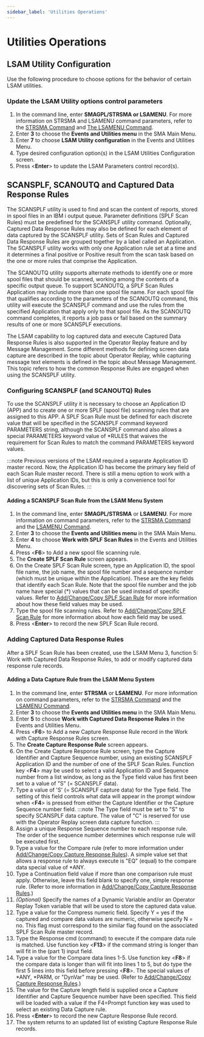 ```yaml
---
sidebar_label: 'Utilities Operations'
---
```

# Utilities Operations

## LSAM Utility Configuration

Use the following procedure to choose options for the behavior of certain LSAM utilities.

### Update the LSAM Utility options control parameters

1. In the command line, enter **SMAGPL/STRSMA or LSAMENU**. For more information on STRSMA and LSAMENU command parameters, refer to the [STRSMA Command](../operations/lsam.md#the-strsma-command) and [The LSAMENU Command](../operations/lsam.md#the-lsamenu-command).
2. Enter **3** to choose the **Events and Utilities menu** in the SMA Main Menu.
3. Enter **7** to choose **LSAM Utility configuration** in the Events and Utilities Menu.
4. Type desired configuration option(s) in the LSAM Utilities Configuration screen.
5. Press <**Enter**> to update the LSAM Parameters control record(s).

## SCANSPLF, SCANOUTQ and Captured Data Response Rules

The SCANSPLF utility is used to find and scan the content of reports, stored in spool files in an IBM i output queue. Parameter definitions (SPLF Scan Rules) must be predefined for the SCANSPLF utility command. Optionally, Captured Data Response Rules may also be defined for each element of data captured by the SCANSPLF utility. Sets of Scan Rules and Captured Data Response Rules are grouped together by a label called an Application. The SCANSPLF utility works with only one Application rule
set at a time and it determines a final positive or Positive result from the scan task based on the one or more rules that comprise the Application.

The SCANOUTQ utility supports alternate methods to identify one or more spool files that should be scanned, working among the contents of a specific output queue. To support SCANOUTQ, a SPLF Scan Rules Application may include more than one spool file name. For each spool file that qualifies according to the parameters of the SCANOUTQ command, this utility will execute the SCANSPLF command and use the rules from the specified Application that apply only to that spool file. As the
SCANOUTQ command completes, it reports a job pass or fail based on the summary results of one or more SCANSPLF executions. 

The LSAM capability to log captured data and execute Captured Data Response Rules is also supported in the Operator Replay feature and by Message Management. Some different methods for defining screen data capture are described in the topic about Operator Replay, while capturing message text elements is defined in the topic about Message Management. This topic refers to how the common Response Rules are engaged when using the SCANSPLF utility.

### Configuring SCANSPLF (and SCANOUTQ) Rules

To use the SCANSPLF utility it is necessary to choose an Application ID (APP) and to create one or more SPLF (spool file) scanning rules that are assigned to this APP. A SPLF Scan Rule must be defined for each discrete value that will be specified in the SCANSPLF command keyword PARAMETERS string, although the SCANSPLF command also allows a special PARAMETERS keyword value of \*RULES that waives the requirement for Scan Rules to match the command PARAMETERS keyword values.

:::note
Previous versions of the LSAM required a separate Application ID master record. Now, the Application ID has become the primary key field of each Scan Rule master record. There is still a menu option to work with a list of unique Application IDs, but this is only a convenience tool for discovering sets of Scan Rules.
:::

#### Adding a SCANSPLF Scan Rule from the LSAM Menu System

1. In the command line, enter **SMAGPL/STRSMA** or **LSAMENU**. For more information on command parameters, refer to the [STRSMA Command](../operations/lsam.md#the-strsma-command) and the [LSAMENU Command](../operations/lsam.md#the-lsamenu-command).
2. Enter **3** to choose the **Events and Utilities menu** in the SMA Main Menu.
3. Enter **4** to choose **Work with SPLF Scan Rules** in the Events and Utilities Menu.
4. Press <**F6**> to Add a new spool file scanning rule.
5. The **Create SPLF Scan Rule** screen appears.
6. On the Create SPLF Scan Rule screen, type an Application ID, the spool file name, the job name, the spool file number and a sequence number (which must be unique within the Application). These are the key fields that identify each Scan Rule. Note that the spool file number and the job name have special (\*) values that can be used instead of specific values. Refer to [Add/Change/Copy SPLF Scan Rule](../events-utilities/utilities-screens.md#addchangecopy-splf-scan-rule) for more information about how these field values may be used.
7. Type the spool file scanning rules. Refer to [Add/Change/Copy SPLF Scan Rule](../events-utilities/utilities-screens.md#addchangecopy-splf-scan-rule) for more information about how  each field may be used.
8. Press <**Enter**> to record the new SPLF Scan Rule record.

### Adding Captured Data Response Rules

After a SPLF Scan Rule has been created, use the LSAM Menu 3, function 5: Work with Captured Data Response Rules, to add or modify captured data response rule records.

#### Adding a Data Capture Rule from the LSAM Menu System

1. In the command line, enter **STRSMA** or **LSAMENU**. For more information on command parameters, refer to the [STRSMA Command](../operations/lsam.md#the-strsma-command) and the [LSAMENU Command](../operations/lsam.md#the-lsamenu-command).
2. Enter **3** to choose the **Events and Utilities menu** in the SMA Main Menu.
3. Enter **5** to choose **Work with Captured Data Response Rules** in the Events and Utilities Menu.
4. Press <**F6**> to Add a new Capture Response Rule record in the Work with Capture Response Rules screen.
5. The **Create Capture Response Rule** screen appears.
6. On the Create Capture Response Rule screen, type the Capture Identifier and Capture Sequence number, using an existing SCANSPLF Application ID and the number of one of the SPLF Scan Rules. Function key <**F4**> may be used to select a valid Application ID and Sequence number from a list window, as long as the Type field value has first been set to a value of "S" (= SCANSPLF data).
7. Type a value of 'S' (= SCANSPLF capture data) for the Type field. The setting of this field controls what data will appear in the prompt window when <**F4**> is pressed from either the Capture Identifier or the Capture Sequence number field.
:::note
The Type field must be set to "S" to specify SCANSPLF data capture. The value of "C" is reserved for use with the Operator Replay screen data capture function.
:::
8. Assign a unique Response Sequence number to each response rule. The order of the sequence number determines which response rule will be executed first.
9. Type a value for the Compare rule (refer to more information under [Add/Change/Copy Capture Response Rules](../events-utilities/utilities-screens.md#addchangecopy-capture-response-rules)). A simple value set that allows a response rule to always execute is "EQ" (equal) to the compare data special value of *ANY.
10. Type a Continuation field value if more than one comparison rule must apply. Otherwise, leave this field blank to specify one, simple response rule. (Refer to more information in [Add/Change/Copy Capture Response Rules](#Add/Chan2).)
11. *(Optional)* Specify the names of a Dynamic Variable  and/or an Operator Replay Token variable that will be used to store the captured data value.
12. Type a value for the Compress numeric field. Specify Y = yes if the captured and compare data values are numeric, otherwise specify N = no. This flag must correspond to the similar flag found on the associated SPLF Scan Rule master record.
13. Type the Response cmd (command) to execute if the compare data rule is matched. Use function key <**F13**> if the command string is longer than will fit in the (part 1) input field.
14. Type a value for the Compare data lines 1-5. Use function key <**F8**> if the compare data is longer than will fit into lines 1 to 5, but do type the first 5 lines into this field before pressing <**F8**>. The special values of \*ANY, \*PARM, or "DynVar" may be used. (Refer to [Add/Change/Copy Capture Response Rules](../events-utilities/utilities-screens.md#addchangecopy-capture-response-rules).)
15. The value for the Capture length field is supplied once a Capture Identifier and Capture Sequence number have been specified. This field will be loaded with a value if the F4=Prompt function key was used to select an existing Data Capture rule.
16. Press <**Enter**> to record the new Capture Response Rule record.
17. The system returns to an updated list of existing Capture Response Rule records.
